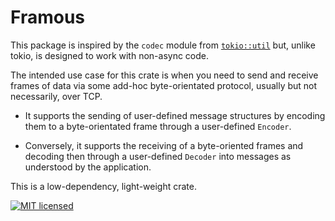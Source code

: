 # Framous

This package is inspired by the `codec` module from [`tokio::util`] but, unlike tokio,
is designed to work with non-async code.

The intended use case for this crate is when you need to send and receive frames of
data via some add-hoc byte-orientated protocol, usually but not necessarily, over TCP.

- It supports the sending of user-defined message structures by encoding them to a
byte-orientated frame through a user-defined `Encoder`.

- Conversely, it supports the receiving of a byte-oriented frames and decoding then through
a user-defined `Decoder` into messages as understood by the application.

This is a low-dependency, light-weight crate.

[![MIT licensed][mit-badge]][mit-url]

[`tokio::util`]: https://docs.rs/tokio-util/latest/tokio_util/
[mit-badge]: https://img.shields.io/badge/license-MIT-blue.svg
[mit-url]: https://github.com/tokio-rs/tokio/blob/master/LICENSE